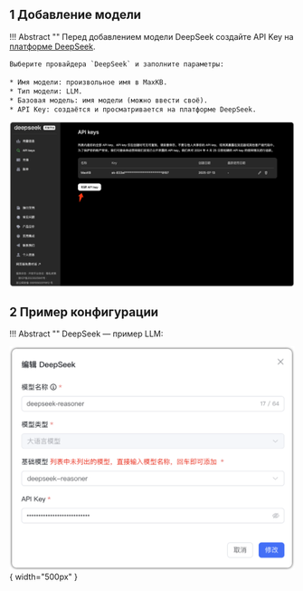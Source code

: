 ## 1 Добавление модели

!!! Abstract ""
    Перед добавлением модели DeepSeek создайте API Key на [платформе DeepSeek](https://platform.deepseek.com/).

    Выберите провайдера `DeepSeek` и заполните параметры:

    * Имя модели: произвольное имя в MaxKB.   
    * Тип модели: LLM.   
    * Базовая модель: имя модели (можно ввести своё).  
    * API Key: создаётся и просматривается на платформе DeepSeek.

![kimi 模型](../../img/model/deepseek_apikey.png)



## 2 Пример конфигурации

!!! Abstract ""
    DeepSeek — пример LLM:

![deepseek 模型](../../img/model/deepseek_llm.png){ width="500px" }